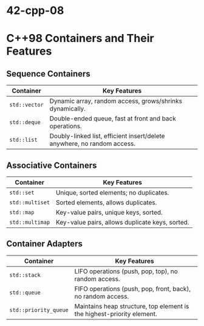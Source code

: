 # 42-cpp-08
# C++98 Containers and Their Features

## Sequence Containers
| **Container**   | **Key Features**                                                                 |
|------------------|----------------------------------------------------------------------------------|
| `std::vector`    | Dynamic array, random access, grows/shrinks dynamically.                        |
| `std::deque`     | Double-ended queue, fast at front and back operations.                          |
| `std::list`      | Doubly-linked list, efficient insert/delete anywhere, no random access.         |

## Associative Containers
| **Container**   | **Key Features**                                                                 |
|------------------|----------------------------------------------------------------------------------|
| `std::set`       | Unique, sorted elements; no duplicates.                                         |
| `std::multiset`  | Sorted elements, allows duplicates.                                             |
| `std::map`       | Key-value pairs, unique keys, sorted.                                           |
| `std::multimap`  | Key-value pairs, allows duplicate keys, sorted.                                 |

## Container Adapters
| **Container**         | **Key Features**                                                          |
|------------------------|--------------------------------------------------------------------------|
| `std::stack`           | LIFO operations (push, pop, top), no random access.                     |
| `std::queue`           | FIFO operations (push, pop, front, back), no random access.             |
| `std::priority_queue`  | Maintains heap structure, top element is the highest-priority element.  |
